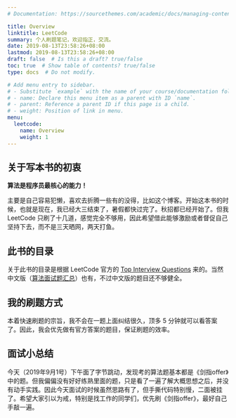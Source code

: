 ```yaml
---
# Documentation: https://sourcethemes.com/academic/docs/managing-content/

title: Overview
linktitle: LeetCode
summary: 个人刷题笔记，欢迎指正，交流。
date: 2019-08-13T23:58:26+08:00
lastmod: 2019-08-13T23:58:26+08:00
draft: false  # Is this a draft? true/false
toc: true  # Show table of contents? true/false
type: docs  # Do not modify.

# Add menu entry to sidebar.
# - Substitute `example` with the name of your course/documentation folder.
# - name: Declare this menu item as a parent with ID `name`.
# - parent: Reference a parent ID if this page is a child.
# - weight: Position of link in menu.
menu:
  leetcode:
    name: Overview
    weight: 1
---
```


## 关于写本书的初衷

**算法是程序员最核心的能力！**

主要是自己容易犯懒，喜欢去折腾一些有的没得，比如这个博客。开始这本书的时候，也就是现在，我已经大三结束了，暑假都快过完了。秋招都已经开始了。但我 LeetCode 只刷了十几道，感觉完全不够用，因此希望借此能够激励或者督促自己坚持下去，而不是三天晒网，两天打鱼。

## 此书的目录

关于此书的目录是根据 LeetCode 官方的 [Top Interview Questions](https://leetcode.com/explore/featured/card/top-interview-questions-easy/) 来的。当然中文版（[算法面试题汇总](https://leetcode-cn.com/explore/interview/card/top-interview-quesitons-in-2018/)）也有，不过中文版的题目还不够健全。

## 我的刷题方式

本着快速刷题的宗旨，我不会在一题上面纠结很久，顶多 5 分钟就可以看答案了。因此，我会优先做有官方答案的题目，保证刷题的效率。

## 面试小总结

今天（2019年9月1号）下午面了字节跳动，发现考的算法题基本都是《剑指offer》中的题。但我偏偏没有好好练熟里面的题，只是看了一遍了解大概思想之后，并没有动手实践。因此今天面试的时候虽然思路有了，但手撕代码特别慢，二面被挂了。希望大家引以为戒，特别是找工作的同学们，优先刷《剑指offer》，最好自己手敲一遍。
